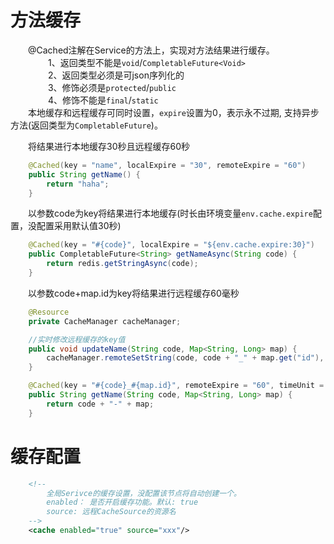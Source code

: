 # 方法缓存
&emsp;&emsp;@Cached注解在Service的方法上，实现对方法结果进行缓存。      
&emsp;&emsp;&emsp;&emsp; 1、返回类型不能是```void```/```CompletableFuture<Void>```<br>
&emsp;&emsp;&emsp;&emsp; 2、返回类型必须是可json序列化的  <br>
&emsp;&emsp;&emsp;&emsp; 3、修饰必须是```protected```/```public```  <br>
&emsp;&emsp;&emsp;&emsp; 4、修饰不能是```final```/```static```  <br>
&emsp;&emsp;本地缓存和远程缓存可同时设置，```expire```设置为0，表示永不过期, 支持异步方法(返回类型为```CompletableFuture```)。

&emsp;&emsp;将结果进行本地缓存30秒且远程缓存60秒
```java
    @Cached(key = "name", localExpire = "30", remoteExpire = "60")
    public String getName() {
        return "haha";
    }
```

&emsp;&emsp;以参数code为key将结果进行本地缓存(时长由环境变量```env.cache.expire```配置，没配置采用默认值30秒)
```java
    @Cached(key = "#{code}", localExpire = "${env.cache.expire:30}")
    public CompletableFuture<String> getNameAsync(String code) {
        return redis.getStringAsync(code);
    }
```

&emsp;&emsp;以参数code+map.id为key将结果进行远程缓存60毫秒
```java
    @Resource
    private CacheManager cacheManager;

    //实时修改远程缓存的key值
    public void updateName(String code, Map<String, Long> map) {
        cacheManager.remoteSetString(code, code + "_" + map.get("id"), Duration.ofMillis(60));
    }

    @Cached(key = "#{code}_#{map.id}", remoteExpire = "60", timeUnit = TimeUnit.MILLISECONDS)
    public String getName(String code, Map<String, Long> map) {
        return code + "-" + map;
    }
```

# 缓存配置
```xml
    <!--
        全局Serivce的缓存设置，没配置该节点将自动创建一个。
        enabled： 是否开启缓存功能。默认: true
        source: 远程CacheSource的资源名
    -->
    <cache enabled="true" source="xxx"/>
```